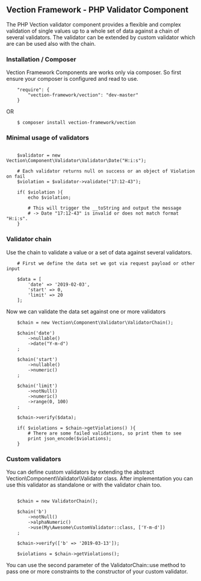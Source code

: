 ## Vection Framework - PHP Validator Component

The PHP Vection validator component provides a flexible and complex validation of single values up to a whole set of data against a chain of several validators. The validator can be extended by custom validator which are can be used also with the chain.

### Installation / Composer

Vection Framework Components are works only via composer. So first ensure your composer is configured and read to use.
~~~
    "require": {
        "vection-framework/vection": "dev-master"
    }
~~~

OR

~~~
    $ composer install vection-framework/vection
~~~

### Minimal usage of validators
~~~

    $validator = new Vection\Component\Validator\Validator\Date("H:i:s");

    # Each validator returns null on success or an object of Violation on fail
    $violation = $validator->validate("17:12-43");

    if( $violation ){
        echo $violation;
  
        # This will trigger the __toString and output the message
        # -> Date "17:12-43" is invalid or does not match format "H:i:s".
    } 
~~~


### Validator chain
Use the chain to validate a value or a set of data against several validators.
~~~
    # First we define the data set we got via request payload or other input

    $data = [
        'date' => '2019-02-03',
        'start' => 0,
        'limit' => 20
    ];
~~~
Now we can validate the data set against one or more validators
~~~
    $chain = new Vection\Component\Validator\ValidatorChain();
    
    $chain('date')
        ->nullable()
        ->date("Y-m-d")
    ;

    $chain('start')
        ->nullable()
        ->numeric()
    ;

    $chain('limit')
        ->notNull()
        ->numeric()
        ->range(0, 100)
    ;

    $chain->verify($data);

    if( $violations = $chain->getViolations() ){
        # There are some failed validations, so print them to see
        print json_encode($violations);
    } 
~~~

### Custom validators 

You can define custom validators by extending the abstract Vection\Component\Validator\Validator class.
After implementation you can use this validator as standalone or with the validator chain too.

~~~

    $chain = new ValidatorChain();

    $chain('b')
        ->notNull()
        ->alphaNumeric()
        ->use(My\Awesome\CustomValidator::class, ['Y-m-d'])
    ;

    $chain->verify(['b' => '2019-03-13']);

    $violations = $chain->getViolations();

~~~

You can use the second parameter of the ValidatorChain::use method to pass one or more constraints to the constructor
of your custom validator.